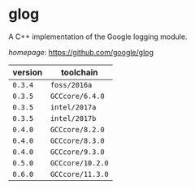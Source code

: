 # glog

A C++ implementation of the Google logging module.

*homepage*: <https://github.com/google/glog>

version | toolchain
--------|----------
``0.3.4`` | ``foss/2016a``
``0.3.5`` | ``GCCcore/6.4.0``
``0.3.5`` | ``intel/2017a``
``0.3.5`` | ``intel/2017b``
``0.4.0`` | ``GCCcore/8.2.0``
``0.4.0`` | ``GCCcore/8.3.0``
``0.4.0`` | ``GCCcore/9.3.0``
``0.5.0`` | ``GCCcore/10.2.0``
``0.6.0`` | ``GCCcore/11.3.0``
